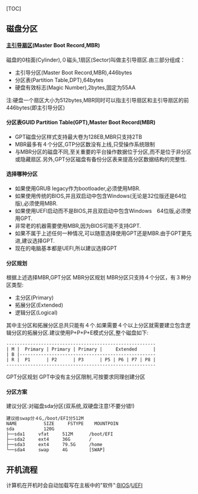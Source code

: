 [TOC]
## 磁盘分区
#### [主引导扇区](https://zh.wikipedia.org/wiki/%E4%B8%BB%E5%BC%95%E5%AF%BC%E8%AE%B0%E5%BD%95)(Master Boot Record,MBR)
磁盘的0柱面(Cylinder),０磁头,1扇区(Sector)叫做主引导扇区.由三部分组成：
* 主引导分区(Master Boot Record,MBR),446bytes
* 分区表(Partition Table,DPT),64bytes
* 硬盘有效标志(Magic Number),2bytes,固定为55AA 

注:硬盘一个扇区大小为512bytes,MBR同时可以指主引导扇区和主引导扇区的前446bytes(即主引导分区)
#### 分区表GUID Partition Table(GPT),Master Boot Record(MBR)
* GPT磁盘分区样式支持最大卷为128EB,MBR只支持2TB
* MBR最多有４个分区,GTP分区数没有上线,只受操作系统限制
* 与MBR分区的磁盘不同,至关重要的平台操作数据位于分区,而不是位于非分区或隐藏扇区.另外,GPT分区磁盘有备份分区表来提高分区数据结构的完整性.

#### 选择哪种分区
* 如果使用GRUB legacy作为bootloader,必须使用MBR.
* 如果使用传统的BIOS,并且双启动中包含Windows(无论是32位版还是64位版),必须使用MBR.
* 如果使用UEFI启动而不是BIOS,并且双启动中包含Windows　64位版,必须使用GPT.
* 非常老的机器需要使用MBR,因为BIOS可能不支持GPT.
* 如果不属于上述任何一种情况,可以随意选择使用GPT还是MBR.由于GPT更先进,建议选择GPT.
* 现在的电脑基本都是UEFI,所以建议选择GPT

#### 分区规划
根据上述选择MBR,GPT分区
MBR分区规划
MBR分区只支持４个分区，有３种分区类型:
* 主分区(Primary)
* 拓展分区(Extended)
* 逻辑分区(Logical)

其中主分区和拓展分区总共只能有４个.如果需要４个以上分区就需要建立包含逻辑分区的拓展分区.建议使用P+P+P+E模式分区,整个磁盘如下:
```
--------------------------------------------------------
| M |  Primary | Primary | Primary |     Extended      |
| B |---------------------------------------------------
| R |  P1      | P2      | P3      | P5 | P6 | P7 | P8 |
--------------------------------------------------------
```
GPT分区规划
GPT中没有主分区限制,可按要求同理创建分区

#### 分区方案
建议分区:对磁盘sda分区(双系统,双硬盘注意!不要分错!)
```
建议给swap分４G,/boot/EFI分512M 
NAME          SIZE     FSTYPE    MOUNTPOIN
sda           120G
├──sda1     vfat     512M      /boot/EFI
├──sda2     ext4     36G       / 
├──sda3     ext4     79.5G     /home
└──sda4     swap     4G        [SWAP]
```
## 开机流程
计算机在开机时会自动加载写在主板中的"软件":[BIOS](https://en.wikipedia.org/wiki/BIOS)/[UEFI](https://wiki.archlinux.org/index.php/Unified_Extensible_Firmware_Interface_)
